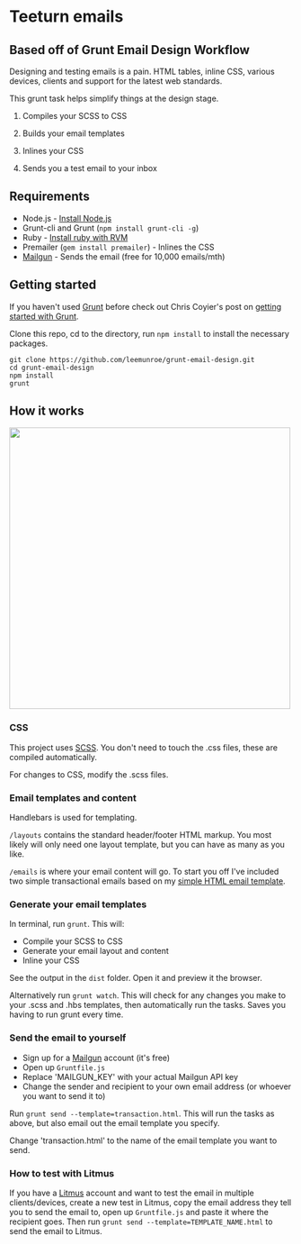 # Teeturn emails
## Based off of Grunt Email Design Workflow

Designing and testing emails is a pain. HTML tables, inline CSS, various devices, clients and support for the latest web standards.

This grunt task helps simplify things at the design stage.

1. Compiles your SCSS to CSS

2. Builds your email templates

3. Inlines your CSS

4. Sends you a test email to your inbox

## Requirements

* Node.js - [Install Node.js](https://github.com/joyent/node/wiki/Installing-Node.js-via-package-manager)
* Grunt-cli and Grunt (`npm install grunt-cli -g`)
* Ruby - [Install ruby with RVM](https://rvm.io/rvm/install)
* Premailer (`gem install premailer`) - Inlines the CSS
* [Mailgun](http://www.mailgun.com) - Sends the email (free for 10,000 emails/mth)

## Getting started

If you haven't used [Grunt](http://gruntjs.com/) before check out Chris Coyier's post on [getting started with Grunt](http://24ways.org/2013/grunt-is-not-weird-and-hard/).

Clone this repo, cd to the directory, run `npm install` to install the necessary packages.

```
git clone https://github.com/leemunroe/grunt-email-design.git
cd grunt-email-design
npm install
grunt
```

## How it works

<img src="http://i.imgur.com/yrHpTdr.jpg" width="500">

### CSS

This project uses [SCSS](http://sass-lang.com/). You don't need to touch the .css files, these are compiled automatically.

For changes to CSS, modify the .scss files.

### Email templates and content

Handlebars is used for templating.

`/layouts` contains the standard header/footer HTML markup. You most likely will only need one layout template, but you can have as many as you like.

`/emails` is where your email content will go. To start you off I've included two simple transactional emails based on my [simple HTML email template](https://github.com/leemunroe/html-email-template).

### Generate your email templates

In terminal, run `grunt`. This will:

* Compile your SCSS to CSS
* Generate your email layout and content
* Inline your CSS

See the output in the `dist` folder. Open it and preview it the browser.

Alternatively run `grunt watch`. This will check for any changes you make to your .scss and .hbs templates, then automatically run the tasks. Saves you having to run grunt every time.

### Send the email to yourself

* Sign up for a [Mailgun](http://www.mailgun.com) account (it's free)
* Open up `Gruntfile.js`
* Replace 'MAILGUN_KEY' with your actual Mailgun API key
* Change the sender and recipient to your own email address (or whoever you want to send it to)

Run `grunt send --template=transaction.html`. This will run the tasks as above, but also email out the email template you specify.

Change 'transaction.html' to the name of the email template you want to send.

### How to test with Litmus

If you have a [Litmus](http://www.litmus.com) account and want to test the email in multiple clients/devices, create a new test in Litmus, copy the email address they tell you to send the email to, open up `Gruntfile.js` and paste it where the recipient goes. Then run `grunt send --template=TEMPLATE_NAME.html` to send the email to Litmus.


